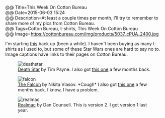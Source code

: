 @@ Title=This Week On Cotton Bureau  
@@ Date=2015-06-03 15:24  
@@ Description=At least a couple times per month, I'll try to remember to share more of my pics from Cotton Bureau.  
@@ Tags=Cotton Bureau, t-shirts, This Week On Cotton Bureau  
@@ Image=https://cottonbureau.com/img/products/5037_cPUA_2400.jpg  

I'm starting [this][theoveranalyzed] back up (been a while). I haven't been buying as many t-shirts as I used to, but some of these Star Wars ones are hard to say no to. Image captions have links to their pages on Cotton Bureau. 

<figure class="wide">
	<img class="lazy" data-original="http://d.pr/i/1hUxR+" alt="deathstar" />
	<figcaption><a href="https://cottonbureau.com/products/death-star">Death Star</a> by Tim Payne. I also got <a href="https://cottonbureau.com/products/thats-no-moon">this one</a> a few months back.</figcaption>
</figure>

<figure class="wide">
	<img class="lazy" data-original="http://d.pr/i/b5Ao+" alt="falcon" />
	<figcaption><a href="https://cottonbureau.com/products/the-falcon">The Falcon</a> by Nikita Vlasov. *Cough* I also got <a href="https://cottonbureau.com/products/bucket-of-bolts">this one</a> a few months back. I know, I have a problem.</figcaption>
</figure>

<figure class="wide">
	<img class="lazy" data-original="http://d.pr/i/BAcT+" alt="realmac" />
	<figcaption><a href="https://cottonbureau.com/products/realmac">Realmac</a> by Dan Counsell. This is version 2. I got version 1 last year.</figcaption>
</figure>

[theoveranalyzed]: http://www.theoveranalyzed.net/2015/2/3/new-from-cotton-bureau